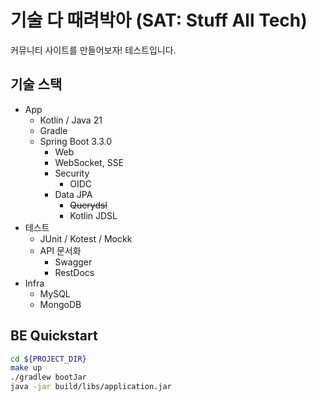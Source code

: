 # 기술 다 때려박아 (SAT: Stuff All Tech)
커뮤니티 사이트를 만들어보자!
테스트입니다.
## 기술 스택
- App
  - Kotlin / Java 21
  - Gradle
  - Spring Boot 3.3.0
    - Web
    - WebSocket, SSE
    - Security
      - OIDC
    - Data JPA
      - ~~Querydsl~~
      - Kotlin JDSL
- 테스트
  - JUnit / Kotest / Mockk
  - API 문서화
    - Swagger
    - RestDocs
- Infra
  - MySQL
  - MongoDB


## BE Quickstart
```bash
cd ${PROJECT_DIR}
make up
./gradlew bootJar
java -jar build/libs/application.jar
```
